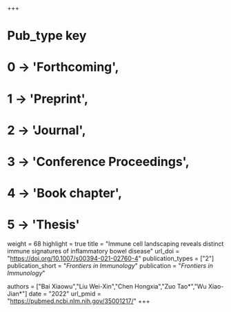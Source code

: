 +++
# Pub_type key
# 0 -> 'Forthcoming',
# 1 -> 'Preprint',
# 2 -> 'Journal',
# 3 -> 'Conference Proceedings',
# 4 -> 'Book chapter',
# 5 -> 'Thesis'

weight = 68
highlight = true
title = "Immune cell landscaping reveals distinct immune signatures of inflammatory bowel disease"
url_doi = "https://doi.org/10.1007/s00394-021-02760-4"
publication_types = ["2"]
publication_short = "*Frontiers in Immunology*"
publication = "*Frontiers in Immunology*"

authors = ["Bai Xiaowu","Liu Wei-Xin","Chen Hongxia","Zuo Tao*","Wu Xiao-Jian*"]
date = "2022"
url_pmid = "https://pubmed.ncbi.nlm.nih.gov/35001217/"
+++
